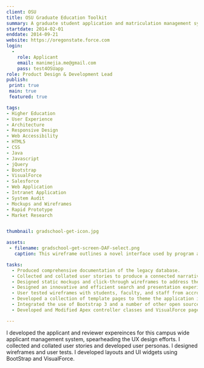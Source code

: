 ```yaml
---
client: OSU
title: OSU Graduate Education Toolkit
summary: A graduate student application and matriculation management system built on the Force.com platform for Oregon State University.
startdate: 2014-02-01
enddate: 2014-09-21
website: https://oregonstate.force.com
login: 
  - 
    role: Applicant
    email: manimejia.me@gmail.com
    pass: test4OSUapp
role: Product Design & Development Lead
publish:
 print: true
 main: true 
 featured: true

tags:
- Higher Education
- User Experience
- Architecture
- Responsive Design
- Web Accessibility
- HTML5
- CSS
- Java
- Javascript
- jQuery
- Bootstrap
- VisualForce
- Salesforce
- Web Application
- Intranet Application
- System Audit
- Mockups and Wireframes
- Rapid Prototype
- Market Research


thumbnail: gradschool-get-icon.jpg

assets: 
 - filename: gradschool-get-screen-DAF-select.png
   caption: This wireframe outlines a novel interface used by program administrators to find and review graduate applicants. It makes use of a searchable, sortable, and configurable table whose state can be saved and restored by the user. It also shows that selected applicants in the table are displayed below the table for deeper comparison and review.

tasks: 
  - Produced comprehensive documentation of the legacy database.
  - Collected and collated user stories to produce a connected narrative, with personas.
  - Designed static mockups and click-through wireframes to address the product requirements.
  - Designed an innovative and efficient search and presentation experience for the applicant review process.
  - User tested wireframes with students, faculty, and staff from accross campus.
  - Developed a collection of template pages to theme the application in the standard OSU   website style.
  - Integrated the use of Bootstrap 3 and a number of other open source libraries on the   template pages.
  - Developed and Modified Apex controller classes and VisualForce pages to suit the UX requirements.

---
```


I developed the applicant and reviewer expereinces for this campus wide applicant management system, spearheading the UX design efforts. I collected and collated user stories and developed user personas. I designed wireframes and user tests. I developed layouts and UI widgets using BootStrap and VisualForce.

